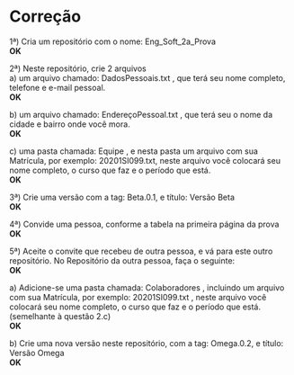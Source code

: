 # Correção

1ª) Cria um repositório com o nome: Eng_Soft_2a_Prova  
**OK**  

2ª) Neste repositório, crie 2 arquivos   
a) um arquivo chamado: DadosPessoais.txt , que terá seu nome completo, telefone e e-mail pessoal.   
**OK**  

b) um arquivo chamado: EndereçoPessoal.txt , que terá seu o nome da cidade e bairro onde você mora.  
**OK**  

c) uma pasta chamada: Equipe , e nesta pasta um arquivo com sua Matrícula, por exemplo: 20201SI099.txt, neste arquivo você colocará seu nome completo, o curso que faz e o período que está.  
**OK**  

3ª) Crie uma versão com a tag: Beta.0.1, e título: Versão Beta  
**OK**  

4ª) Convide uma pessoa, conforme a tabela na primeira página da prova  
**OK**  

5ª) Aceite o convite que recebeu de outra pessoa, e vá para este outro repositório. No Repositório da outra pessoa, faça o seguinte:  
**OK**  

a) Adicione-se uma pasta chamada: Colaboradores , incluindo um arquivo com sua Matrícula, por exemplo: 20201SI099.txt , neste arquivo você colocará seu nome completo, o curso que faz e o período que está. (semelhante à questão 2.c)  
**OK**  

b) Crie uma nova versão neste repositório, com a tag: Omega.0.2, e título: Versão Omega  
**OK**  

